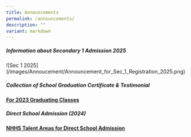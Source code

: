```yaml
---
title: Announcements
permalink: /announcements/
description: ""
variant: markdown
---
```

<h5>Information about Secondary 1 Admission 2025</h5>
![Sec 1 2025](/images/Annoucement/Announcement_for_Sec_1_Registration_2025.png)

<h5>Collection of School Graduation Certificate &amp; Testimonial</h5>
<strong><a href="/announcements/collection-2023-graduating-classes/" rel="noopener noreferrer nofollow" target="_self">For 2023 Graduating Classes</a></strong>


<h5>Direct School Admission (2024)</h5>
<strong><a href="/announcements/talent-areas-for-dsa/" rel="noopener noreferrer nofollow" target="_self">NHHS Talent Areas for Direct School Admission</a></strong>